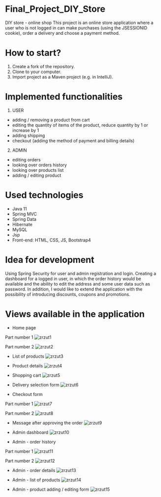 # Final_Project_DIY_Store
DIY store - online shop
This project is an online store application where a user who is not logged in can make purchases (using the JSESSIONID cookie), order a delivery and choose a payment method.
# How to start?
1. Create a fork of the repository.
2. Clone to your computer.
3. Import project as a Maven project (e.g. in IntelliJ).
# Implemented functionalities
1. USER
* adding / removing a product from cart
* editing the quantity of items of the product, reduce quantity by 1 or increase by 1
* adding shipping
* checkout (adding the method of payment and billing details)
2. ADMIN
* editing orders
* looking over orders history
* looking over products list
* adding / editing product
# Used technologies
* Java 11
* Spring MVC
* Spring Data
* Hibernate
* MySQL
* Jsp
* Front-end: HTML, CSS, JS, Bootstrap4
# Idea for development
Using Spring Security for user and admin registration and login. Creating a dashboard for a logged in user, in which the order history would be available and the ability to edit the address and some user data such as password. In addition, I would like to extend the application with the possibility of introducing discounts, coupons and promotions.
# Views available in the application
* Home page

Part number 1
![zrzut1](https://user-images.githubusercontent.com/72383528/123265330-379f5200-d4fb-11eb-9c16-dabb356488b2.png)

Part number 2
![zrzut2](https://user-images.githubusercontent.com/72383528/123265679-92d14480-d4fb-11eb-9d6f-74e262f7f7f6.png)

* List of products
![zrzut3](https://user-images.githubusercontent.com/72383528/123265803-b5635d80-d4fb-11eb-96a7-3908713e78a4.png)

* Product details
![zrzut4](https://user-images.githubusercontent.com/72383528/123265977-de83ee00-d4fb-11eb-846a-eedc178de377.png)

* Shopping cart
![zrzut5](https://user-images.githubusercontent.com/72383528/123266148-096e4200-d4fc-11eb-907f-8d6672ad1cd7.png)

* Delivery selection form
![zrzut6](https://user-images.githubusercontent.com/72383528/123266456-55b98200-d4fc-11eb-97f9-437fd852d19a.png)

* Checkout form

Part number 1
![zrzut7](https://user-images.githubusercontent.com/72383528/123266681-8a2d3e00-d4fc-11eb-89b0-ec4f9e6383fa.png)

Part number 2
![zrzut8](https://user-images.githubusercontent.com/72383528/123266709-90231f00-d4fc-11eb-8f0c-f4d0ec138464.png)

* Message after approving the order
![zrzut9](https://user-images.githubusercontent.com/72383528/123267093-e98b4e00-d4fc-11eb-8b92-73d2136c5e97.png)

* Admin dashboard
![zrzut10](https://user-images.githubusercontent.com/72383528/123267327-2bb48f80-d4fd-11eb-9fec-4a14bc6fe376.png)

* Admin - order history

Part number 1
![zrzut11](https://user-images.githubusercontent.com/72383528/123267512-64546900-d4fd-11eb-82ec-535b761045cf.png)

Part number 2
![zrzut12](https://user-images.githubusercontent.com/72383528/123267570-73d3b200-d4fd-11eb-90c8-5cc4c22f08b7.png)

* Admin - order details
![zrzut13](https://user-images.githubusercontent.com/72383528/123267701-96fe6180-d4fd-11eb-9987-952982c22640.png)

* Admin - list of products
![zrzut14](https://user-images.githubusercontent.com/72383528/123267852-bf865b80-d4fd-11eb-9b87-c7fefb6f01ca.png)

* Admin - product adding / editing form
![zrzut15](https://user-images.githubusercontent.com/72383528/123267985-e3e23800-d4fd-11eb-809f-fe22a624bbc1.png)

